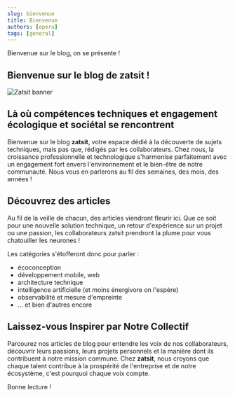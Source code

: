 ```yaml
---
slug: bienvenue
title: Bienvenue
authors: [eperu]
tags: [general]
---
```


Bienvenue sur le blog, on se présente !

<!-- truncate -->

## Bienvenue sur le blog de **zatsit** !

![Zatsit banner](./objectives.png)

## Là où compétences techniques et engagement écologique et sociétal se rencontrent

Bienvenue sur le blog **zatsit**, votre espace dédié à la découverte de sujets techniques, mais pas que, rédigés par les collaborateurs. Chez nous, la croissance professionnelle et technologique s'harmonise parfaitement avec un engagement fort envers l'environnement et le bien-être de notre communauté. Nous vous en parlerons au fil des semaines, des mois, des années !

## Découvrez des articles

Au fil de la veille de chacun, des articles viendront fleurir ici. Que ce soit pour une nouvelle solution technique, un retour d'expérience sur un projet ou une passion, les collaborateurs zatsit prendront la plume pour vous chatouiller les neurones ! 

Les catégories s'étofferont donc pour parler : 
- écoconception
- développement mobile, web
- architecture technique
- intelligence artificielle (et moins énergivore on l'espère)
- observabilité et mesure d'empreinte
- ... et bien d'autres encore


## Laissez-vous Inspirer par Notre Collectif

Parcourez nos articles de blog pour entendre les voix de nos collaborateurs, découvrir leurs passions, leurs projets personnels et la manière dont ils contribuent à notre mission commune. Chez **zatsit**, nous croyons que chaque talent contribue à la prospérité de l'entreprise et de notre écosystème, c'est pourquoi chaque voix compte.

Bonne lecture !
